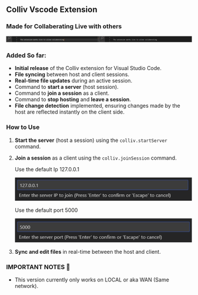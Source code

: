 ## Colliv Vscode Extension

### Made for Collaberating Live with others

  ![Colliv Demo](https://raw.githubusercontent.com/Samuel12209/Colliv-Extension/refs/heads/main/Assets/demo_pic.png?token=GHSAT0AAAAAACP6DVELUUZGIOL4HUGJ6DQWZ4KYJVQ)
### Added So far:

- **Initial release** of the Colliv extension for Visual Studio Code.
- **File syncing** between host and client sessions.
- **Real-time file updates** during an active session.
- Command to **start a server** (host session).
- Command to **join a session** as a client.
- Command to **stop hosting** and **leave a session**.
- **File change detection** implemented, ensuring changes made by the host are reflected instantly on the client side.

### How to Use
1. **Start the server** (host a session) using the `colliv.startServer` command.
2. **Join a session** as a client using the `colliv.joinSession` command.
   
   Use the default Ip 127.0.0.1

   ![Default IP Demo](https://raw.githubusercontent.com/Samuel12209/Colliv-Extension/refs/heads/main/Assets/default_ip_demo.png?token=GHSAT0AAAAAACP6DVELKWEZMRBYZ7VTZMZ6Z4KYIPQ)

   Use the default port 5000

   ![Default Port Demo](https://raw.githubusercontent.com/Samuel12209/Colliv-Extension/refs/heads/main/Assets/default_port_demo.png?token=GHSAT0AAAAAACP6DVELTRB26PNK4GLQULPEZ4KYJDA)


4. **Sync and edit files** in real-time between the host and client.



### IMPORTANT NOTES 📢
- This version currently only works on LOCAL or aka WAN (Same network). 